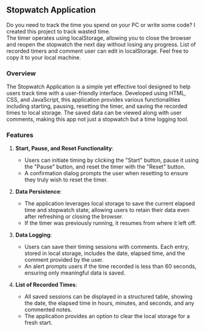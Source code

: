 ## Stopwatch Application
Do you need to track the time you spend on your PC or write some code? I created this project to track wasted time. 
<br/>The timer operates using localStorage, allowing you to close the browser and reopen the stopwatch the next day without losing any progress.
List of recorded timers and comment user can edit in localStorage.
Feel free to copy it to your local machine.

### Overview
The Stopwatch Application is a simple yet effective tool designed to help users track time with a user-friendly interface. Developed using HTML, CSS, and JavaScript, this application provides various functionalities including starting, pausing, resetting the timer, and saving the recorded times to local storage. The saved data can be viewed along with user comments, making this app not just a stopwatch but a time logging tool.

### Features
1. **Start, Pause, and Reset Functionality**:
   - Users can initiate timing by clicking the "Start" button, pause it using the "Pause" button, and reset the timer with the "Reset" button.
   - A confirmation dialog prompts the user when resetting to ensure they truly wish to reset the timer.

2. **Data Persistence**:
   - The application leverages local storage to save the current elapsed time and stopwatch state, allowing users to retain their data even after refreshing or closing the browser.
   - If the timer was previously running, it resumes from where it left off.

3. **Data Logging**:
   - Users can save their timing sessions with comments. Each entry, stored in local storage, includes the date, elapsed time, and the comment provided by the user.
   - An alert prompts users if the time recorded is less than 60 seconds, ensuring only meaningful data is saved.

4. **List of Recorded Times**:
   - All saved sessions can be displayed in a structured table, showing the date, the elapsed time in hours, minutes, and seconds, and any commented notes.
   - The application provides an option to clear the local storage for a fresh start.
